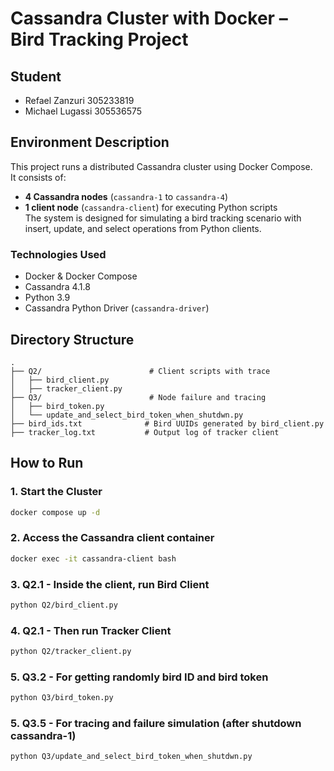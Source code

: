 # Cassandra Cluster with Docker – Bird Tracking Project

## Student
- Refael Zanzuri 305233819
- Michael Lugassi 305536575

## Environment Description
This project runs a distributed Cassandra cluster using Docker Compose.  
It consists of:
- **4 Cassandra nodes** (`cassandra-1` to `cassandra-4`)
- **1 client node** (`cassandra-client`) for executing Python scripts  
The system is designed for simulating a bird tracking scenario with insert, update, and select operations from Python clients.

### Technologies Used
- Docker & Docker Compose
- Cassandra 4.1.8
- Python 3.9
- Cassandra Python Driver (`cassandra-driver`)

## Directory Structure
```
.
├── Q2/                        # Client scripts with trace
│   ├── bird_client.py
│   ├── tracker_client.py
├── Q3/                        # Node failure and tracing
│   ├── bird_token.py
│   └── update_and_select_bird_token_when_shutdwn.py
├── bird_ids.txt              # Bird UUIDs generated by bird_client.py
├── tracker_log.txt           # Output log of tracker client
```

## How to Run

### 1. Start the Cluster
```bash
docker compose up -d
```

### 2. Access the Cassandra client container
```bash
docker exec -it cassandra-client bash
```

### 3. Q2.1 - Inside the client, run Bird Client
```bash
python Q2/bird_client.py
```

### 4. Q2.1 - Then run Tracker Client
```bash
python Q2/tracker_client.py
```

### 5. Q3.2 - For getting randomly bird ID and bird token
```bash
python Q3/bird_token.py
```

### 5. Q3.5 - For tracing and failure simulation (after shutdown cassandra-1)
```bash
python Q3/update_and_select_bird_token_when_shutdwn.py
```
